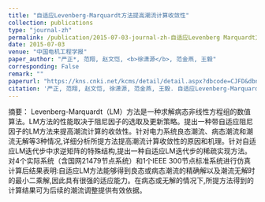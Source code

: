 ```yaml
---
title: "自适应Levenberg-Marquardt方法提高潮流计算收敛性"
collection: publications
type: "journal-zh"
permalink: /publication/2015-07-03-journal-zh-自适应Levenberg Marquardt方法提高潮流计算收敛性
date: 2015-07-03
venue: "中国电机工程学报"
paper_author: "严正*, 范翔, 赵文恺, <b>徐潇源</b>, 范金燕, 王毅"
corresponding: False
remark: ""
paperurl: "https://kns.cnki.net/kcms/detail/detail.aspx?dbcode=CJFD&dbname=CJFDLAST2015&filename=ZGDC201508011&uniplatform=NZKPT&v=XWBxstIrxW6Xp89HBf1CKgANp-LcMo9ZwZWHayPaMJA2oPA33jKfWmTabyfEGYbP"
citation: '严正, 范翔, 赵文恺, 徐潇源, 范金燕, 王毅. 自适应Levenberg-Marquardt方法提高潮流计算收敛性[J]. 中国电机工程学报, 2015, 35(08): 1909-1918.'
---
```


摘要：
Levenberg-Marquardt（LM）方法是一种求解病态非线性方程组的数值算法。LM方法的性能取决于阻尼因子的选取及更新策略。提出一种带自适应阻尼因子的LM方法来提高潮流计算的收敛性。针对电力系统良态潮流、病态潮流和潮流无解等3种情况,详细分析所提方法提高潮流计算收敛性的原因和机理。针对自适应LM迭代步中求逆矩阵的特殊结构,提出一种自适应LM迭代步的稀疏实现方法。对4个实际系统（含国网21479节点系统）和1个IEEE 300节点标准系统进行仿真计算后结果表明:自适应LM方法能够得到良态或病态潮流的精确解以及潮流无解时的最小二乘解,因此具有很强的适应能力。在病态或无解的情况下,所提方法得到的计算结果可为后续的潮流调整提供有效依据。 